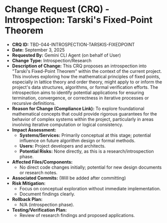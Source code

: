 # Change Request (CRQ) - Introspection: Tarski's Fixed-Point Theorem

*   **CRQ ID:** TBD-044-INTROSPECTION-TARSKIS-FIXEDPOINT
*   **Date:** September 3, 2025
*   **Requested By:** Gemini CLI Agent (on behalf of User)
*   **Change Type:** Introspection/Research
*   **Description of Change:**
    This CRQ proposes an introspection into "Tarski's Fixed-Point Theorem" within the context of the current project. This involves exploring how the mathematical principles of fixed points, especially in lattice theory and order theory, might apply to or inform the project's data structures, algorithms, or formal verification efforts. The introspection aims to identify potential applications for ensuring termination, convergence, or correctness in iterative processes or recursive definitions.
*   **Reason for Change (Compliance Link):**
    To explore foundational mathematical concepts that could provide rigorous guarantees for the behavior of complex systems within the project, particularly in areas involving iterative computation or logical consistency.
*   **Impact Assessment:**
    *   **Systems/Services:** Primarily conceptual at this stage; potential influence on future algorithm design or formal methods.
    *   **Users:** Project developers and architects.
    *   **Potential Risks:** None directly, as this is a research/introspection phase.
*   **Affected Files/Components:**
    *   No direct code changes initially; potential for new design documents or research notes.
*   **Associated Commits:** (Will be added after committing)
*   **Risk Mitigation:**
    *   Focus on conceptual exploration without immediate implementation.
    *   Document findings clearly.
*   **Rollback Plan:**
    *   N/A (introspection phase).
*   **Testing/Verification Plan:**
    *   Review of research findings and proposed applications.
